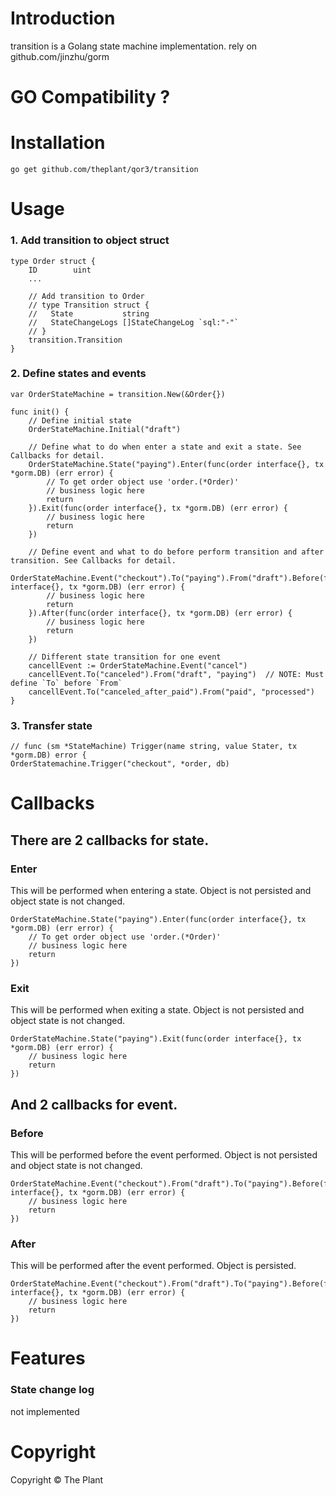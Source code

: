 # Introduction

transition is a Golang state machine implementation. rely on github.com/jinzhu/gorm

# GO Compatibility ?

# Installation

    go get github.com/theplant/qor3/transition

# Usage

### 1. Add transition to object struct
    type Order struct {
        ID        uint
        ...

        // Add transition to Order
        // type Transition struct {
        //   State           string
        //   StateChangeLogs []StateChangeLog `sql:"-"`
        // }
        transition.Transition
    }

### 2. Define states and events

    var OrderStateMachine = transition.New(&Order{})

    func init() {
		// Define initial state
		OrderStateMachine.Initial("draft")

        // Define what to do when enter a state and exit a state. See Callbacks for detail.
		OrderStateMachine.State("paying").Enter(func(order interface{}, tx *gorm.DB) (err error) {
            // To get order object use 'order.(*Order)'
    		// business logic here
    		return
    	}).Exit(func(order interface{}, tx *gorm.DB) (err error) {
            // business logic here
            return
        })

        // Define event and what to do before perform transition and after transition. See Callbacks for detail.
        OrderStateMachine.Event("checkout").To("paying").From("draft").Before(func(order interface{}, tx *gorm.DB) (err error) {
            // business logic here
            return
        }).After(func(order interface{}, tx *gorm.DB) (err error) {
            // business logic here
            return
        })

        // Different state transition for one event
        cancellEvent := OrderStateMachine.Event("cancel")
        cancellEvent.To("canceled").From("draft", "paying")  // NOTE: Must define `To` before `From`
        cancellEvent.To("canceled_after_paid").From("paid", "processed")
    }

### 3. Transfer state

    // func (sm *StateMachine) Trigger(name string, value Stater, tx *gorm.DB) error {
    OrderStatemachine.Trigger("checkout", *order, db)

# Callbacks

## There are 2 callbacks for state.

### Enter
This will be performed when entering a state. Object is not persisted and object state is not changed.

    OrderStateMachine.State("paying").Enter(func(order interface{}, tx *gorm.DB) (err error) {
        // To get order object use 'order.(*Order)'
        // business logic here
        return
    })

### Exit
This will be performed when exiting a state. Object is not persisted and object state is not changed.

    OrderStateMachine.State("paying").Exit(func(order interface{}, tx *gorm.DB) (err error) {
        // business logic here
        return
    })

## And 2 callbacks for event.

### Before
This will be performed before the event performed. Object is not persisted and object state is not changed.

    OrderStateMachine.Event("checkout").From("draft").To("paying").Before(func(order interface{}, tx *gorm.DB) (err error) {
        // business logic here
        return
    })

### After
This will be performed after the event performed. Object is persisted.

    OrderStateMachine.Event("checkout").From("draft").To("paying").Before(func(order interface{}, tx *gorm.DB) (err error) {
        // business logic here
        return
    })

# Features

### State change log
not implemented

# Copyright
Copyright © The Plant
